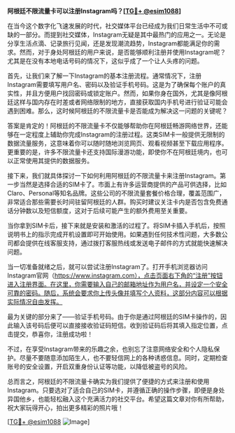 **阿根廷不限流量卡可以注册Instagram吗？[[TG💪+ @esim1088](https://t.me/s/esim1088)]**

在当今这个数字化飞速发展的时代，社交媒体平台已经成为我们日常生活中不可或缺的一部分。而提到社交媒体，Instagram无疑是其中最热门的应用之一。无论是分享生活点滴、记录旅行见闻，还是发现潮流趋势，Instagram都能满足你的需求。然而，对于身处阿根廷的用户来说，是否能够顺利注册并使用Instagram呢？尤其是在没有本地电话号码的情况下，这似乎成了一个让人头疼的问题。

首先，让我们来了解一下Instagram的基本注册流程。通常情况下，注册Instagram需要填写用户名、密码以及验证手机号码。这是为了确保每个账户的真实性，并且方便用户找回密码或锁定账户。然而，如果你身在国外，尤其是像阿根廷这样与国内存在时差或者网络限制的地方，直接获取国内手机号进行验证可能会遇到困难。那么，这时候阿根廷的不限流量卡是否能成为解决这一问题的关键呢？

答案是肯定的！阿根廷的不限流量卡不仅能够帮助你在阿根廷畅游网络世界，还能够在一定程度上辅助你完成Instagram的注册过程。这类SIM卡一般提供无限制的数据流量服务，这意味着你可以随时随地浏览网页、观看视频甚至下载应用程序。更重要的是，许多不限流量卡还支持国际漫游功能，即使你不在阿根廷境内，也可以正常使用其提供的数据服务。

接下来，我们就具体探讨一下如何利用阿根廷的不限流量卡来注册Instagram。第一步当然是选择合适的SIM卡了。市面上有许多运营商提供的产品可供选择，比如Claro、Personal等知名品牌。这些公司的不限流量套餐价格合理，覆盖范围广，非常适合那些需要长时间驻留阿根廷的人群。购买时建议关注卡内是否包含免费通话分钟数以及短信额度，这对于后续可能产生的额外费用至关重要。

当你拿到SIM卡后，接下来就是安装和激活的过程了。将SIM卡插入手机后，按照说明书上的指示完成开机设置即可开始使用。如果遇到任何技术性问题，大多数公司都会提供在线客服支持，通过拨打客服热线或发送电子邮件的方式就能快速解决问题。

当一切准备就绪之后，就可以尝试注册Instagram了。打开手机浏览器访问Instagram官网（https://www.instagram.com），点击页面右下角的“注册”按钮进入注册界面。在这里，你需要输入自己的邮箱地址作为用户名，并设定一个安全可靠的密码。随后，系统会要求你上传头像并填写个人资料，这部分内容可以根据实际情况自由发挥。

最为关键的部分来了——验证手机号码。由于你是通过阿根廷的SIM卡操作的，因此输入该号码后便可以直接接收验证码短信。收到验证码后将其填入指定位置，点击提交，恭喜你，注册成功啦！

不过，在享受Instagram带来的乐趣之余，也别忘了注意网络安全和个人隐私保护。尽量不要随意添加陌生人，也不要轻信网上的各种诱惑信息。同时，定期检查账号的安全设置，开启双重身份认证等功能，以降低被盗号的风险。

总而言之，阿根廷的不限流量卡确实为我们提供了便捷的方式来注册和使用Instagram。只要选对了适合自己的SIM卡，并遵循正确的操作步骤，即便是身处异国他乡，也能轻松融入这个充满活力的社交平台。希望这篇文章对你有所帮助，祝大家玩得开心，拍出更多精彩的照片哦！

[[TG💪+ @esim1088](https://t.me/s/esim1088) ![Image](https://i.postimg.cc/4NQfJmqS/Snipaste-2025-05-13-00-14-12.png)]